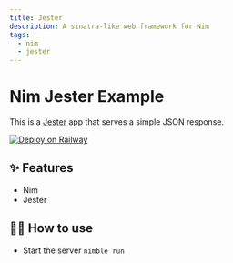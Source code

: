 ```yaml
---
title: Jester
description: A sinatra-like web framework for Nim
tags:
  - nim
  - jester
---
```


# Nim Jester Example

This is a [Jester](https://github.com/dom96/jester) app that serves a simple JSON response.

[![Deploy on Railway](https://railway.app/button.svg)](https://railway.app/template/kp9q35?referralCode=ySCnWl)

## ✨ Features

- Nim
- Jester

## 💁‍♀️ How to use

- Start the server `nimble run`